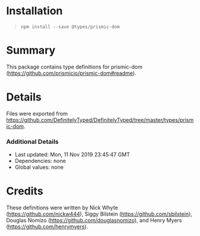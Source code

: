# Installation
> `npm install --save @types/prismic-dom`

# Summary
This package contains type definitions for prismic-dom (https://github.com/prismicio/prismic-dom#readme).

# Details
Files were exported from https://github.com/DefinitelyTyped/DefinitelyTyped/tree/master/types/prismic-dom.

### Additional Details
 * Last updated: Mon, 11 Nov 2019 23:45:47 GMT
 * Dependencies: none
 * Global values: none

# Credits
These definitions were written by Nick Whyte (https://github.com/nickw444), Siggy Bilstein (https://github.com/sbilstein), Douglas Nomizo (https://github.com/douglasnomizo), and Henry Myers (https://github.com/henrymyers).
